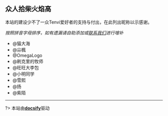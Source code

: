 ## 众人拾柴火焰高 <!-- {docsify-ignore-all} -->
本站的建设少不了一众Tenvi爱好者的支持与付出，在此列出昵称以示感谢。  

*按照拼音字母排序，如有遗漏请自助添加或[联系我们](/?id=投稿途径)进行增补*

- @猫大海
- @尛楓
- @OmegaLogo
- @刷克里的牧师
- @旺旺大李包
- @小明同学
- @雪熙
- @扬
- @紫陌

---

?> 本站由[**docsify**](//docsify.js.org)驱动
